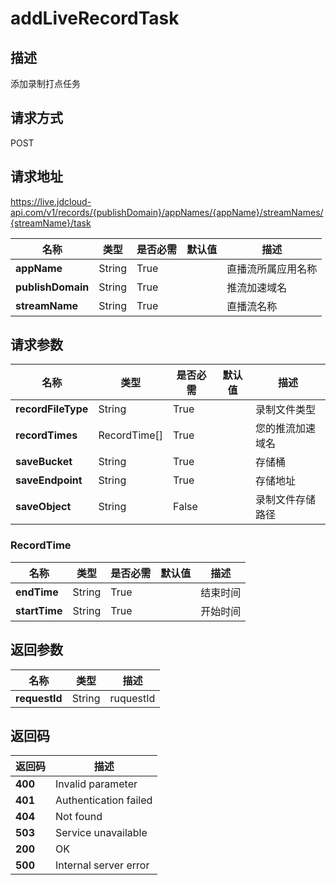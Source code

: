 # addLiveRecordTask


## 描述
添加录制打点任务

## 请求方式
POST

## 请求地址
https://live.jdcloud-api.com/v1/records/{publishDomain}/appNames/{appName}/streamNames/{streamName}/task

|名称|类型|是否必需|默认值|描述|
|---|---|---|---|---|
|**appName**|String|True| |直播流所属应用名称|
|**publishDomain**|String|True| |推流加速域名|
|**streamName**|String|True| |直播流名称|

## 请求参数
|名称|类型|是否必需|默认值|描述|
|---|---|---|---|---|
|**recordFileType**|String|True| |录制文件类型|
|**recordTimes**|RecordTime[]|True| |您的推流加速域名|
|**saveBucket**|String|True| |存储桶|
|**saveEndpoint**|String|True| |存储地址|
|**saveObject**|String|False| |录制文件存储路径|

### RecordTime
|名称|类型|是否必需|默认值|描述|
|---|---|---|---|---|
|**endTime**|String|True| |结束时间|
|**startTime**|String|True| |开始时间|

## 返回参数
|名称|类型|描述|
|---|---|---|
|**requestId**|String|ruquestId|


## 返回码
|返回码|描述|
|---|---|
|**400**|Invalid parameter|
|**401**|Authentication failed|
|**404**|Not found|
|**503**|Service unavailable|
|**200**|OK|
|**500**|Internal server error|
